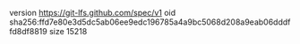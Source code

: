 version https://git-lfs.github.com/spec/v1
oid sha256:ffd7e80e3d5dc5ab06ee9edc196785a4a9bc5068d208a9eab06dddffd8df8819
size 15218
